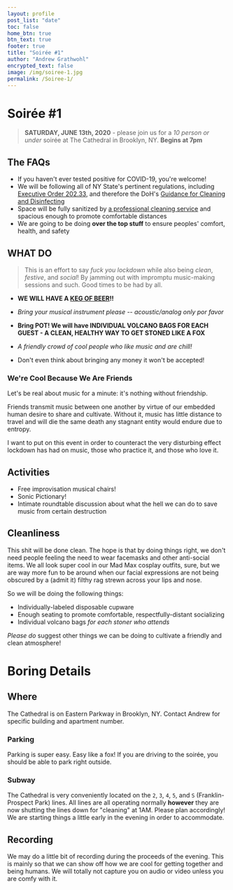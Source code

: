 ```yaml
---
layout: profile
post_list: "date"
toc: false
home_btn: true
btn_text: true
footer: true
title: "Soirée #1"
author: "Andrew Grathwohl"
encrypted_text: false
image: /img/soiree-1.jpg
permalink: /Soiree-1/
---
```

# Soirée #1

> **SATURDAY, JUNE 13th, 2020** - please join us for a *10 person or under* soirée at The Cathedral in Brooklyn, NY. **Begins at 7pm**

## The FAQs

- If you haven't ever tested positive for COVID-19, you're welcome!
- We will be following all of NY State's pertinent regulations, including [Executive Order 202.33](https://www.governor.ny.gov/sites/governor.ny.gov/files/atoms/files/EO_202.33.pdf), and therefore the DoH's [Guidance for Cleaning and Disinfecting](https://coronavirus.health.ny.gov/system/files/documents/2020/03/cleaning_guidance_general_building.pdf)
- Space will be fully sanitized by [a professional cleaning service](https://www.yelp.com/biz/si-se-puede-womens-cooperative-we-can-do-it-brooklyn) and spacious enough to promote comfortable distances
- We are going to be doing **over the top stuff** to ensure peoples' comfort, health, and safety

## WHAT DO 
> This is an effort to say *fuck you lockdown* while also being *clean*, *festive*, and *social*! By jamming out with impromptu music-making sessions and such. Good times to be had by all.

- **WE WILL HAVE A [KEG OF BEER](https://www.brooklynkegs.com/six-point-bengali-tiger-ipa-sixtel-keg-5-16-gal)!!**

- *Bring your musical instrument please -- acoustic/analog only por favor*

- **Bring POT! We will have INDIVIDUAL VOLCANO BAGS FOR EACH GUEST - A CLEAN, HEALTHY WAY TO GET STONED LIKE A FOX**

- *A friendly crowd of cool people who like music and are chill!*

- Don't even think about bringing any money it won't be accepted!

### We're Cool Because We Are Friends

Let's be real about music for a minute: it's nothing without friendship.

Friends transmit music between one another by virtue of our embedded human desire to share and cultivate. Without it, music has little distance to travel and will die the same death any stagnant entity would endure due to entropy.

I want to put on this event in order to counteract the very disturbing effect lockdown has had on music, those who practice it, and those who love it.

## Activities

- Free improvisation musical chairs!
- Sonic Pictionary!
- Intimate roundtable discussion about what the hell we can do to save music from certain destruction

## Cleanliness

This shit will be done clean. The hope is that by doing things right, we don't need people feeling the need to wear facemasks and other anti-social items. We all look super cool in our Mad Max cosplay outfits, sure, but we are way more fun to be around when our facial expressions are not being obscured by a (admit it) filthy rag strewn across your lips and nose.

So we will be doing the following things:

- Individually-labeled disposable cupware
- Enough seating to promote comfortable, respectfully-distant socializing
- Individual volcano bags *for each stoner who attends*

*Please do* suggest other things we can be doing to cultivate a friendly and clean atmosphere!

# Boring Details

## Where

The Cathedral is on Eastern Parkway in Brooklyn, NY. Contact Andrew for specific building and apartment number.

### Parking

Parking is super easy. Easy like a fox! If you are driving to the soirée, you should be able to park right outside.

### Subway

The Cathedral is very conveniently located on the `2`, `3`, `4`, `5`, and `S` (Franklin-Prospect Park) lines. All lines are all operating normally **however** they are now shutting the lines down for "cleaning" at 1AM. Please plan accordingly! We are starting things a little early in the evening in order to accommodate.

## Recording

We may do a little bit of recording during the proceeds of the evening. This is mainly so that we can show off how we are cool for getting together and being humans. We will totally not capture you on audio or video unless you are comfy with it.

